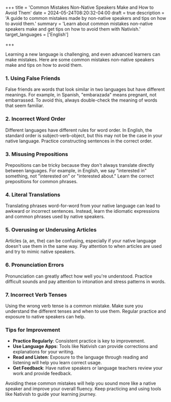 
+++
title = 'Common Mistakes Non-Native Speakers Make and How to Avoid Them'
date = 2024-05-24T08:20:32-04:00
draft = true
description = 'A guide to common mistakes made by non-native speakers and tips on how to avoid them.'
summary = 'Learn about common mistakes non-native speakers make and get tips on how to avoid them with Nativish.'
target_languages = ['English']

+++

Learning a new language is challenging, and even advanced learners can make mistakes. Here are some common mistakes non-native speakers make and tips on how to avoid them.

### 1. Using False Friends
False friends are words that look similar in two languages but have different meanings. For example, in Spanish, "embarazada" means pregnant, not embarrassed. To avoid this, always double-check the meaning of words that seem familiar.

### 2. Incorrect Word Order
Different languages have different rules for word order. In English, the standard order is subject-verb-object, but this may not be the case in your native language. Practice constructing sentences in the correct order.

### 3. Misusing Prepositions
Prepositions can be tricky because they don't always translate directly between languages. For example, in English, we say "interested in" something, not "interested on" or "interested about." Learn the correct prepositions for common phrases.

### 4. Literal Translations
Translating phrases word-for-word from your native language can lead to awkward or incorrect sentences. Instead, learn the idiomatic expressions and common phrases used by native speakers.

### 5. Overusing or Underusing Articles
Articles (a, an, the) can be confusing, especially if your native language doesn't use them in the same way. Pay attention to when articles are used and try to mimic native speakers.

### 6. Pronunciation Errors
Pronunciation can greatly affect how well you're understood. Practice difficult sounds and pay attention to intonation and stress patterns in words.

### 7. Incorrect Verb Tenses
Using the wrong verb tense is a common mistake. Make sure you understand the different tenses and when to use them. Regular practice and exposure to native speakers can help.

### Tips for Improvement
- **Practice Regularly**: Consistent practice is key to improvement.
- **Use Language Apps**: Tools like Nativish can provide corrections and explanations for your writing.
- **Read and Listen**: Exposure to the language through reading and listening will help you learn correct usage.
- **Get Feedback**: Have native speakers or language teachers review your work and provide feedback.

Avoiding these common mistakes will help you sound more like a native speaker and improve your overall fluency. Keep practicing and using tools like Nativish to guide your learning journey.
